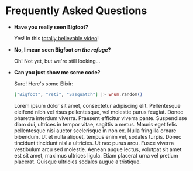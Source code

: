 # Frequently Asked Questions

- **Have you really seen Bigfoot?**

  Yes! In this [totally believable video](https://www.youtube.com/watch?v=v77ijOO8oAk)!

- **No, I mean seen Bigfoot *on the refuge*?**

  Oh! Not yet, but we're still looking...

- **Can you just show me some code?**

  Sure! Here's some Elixir:

  ```elixir
  ["Bigfoot", "Yeti", "Sasquatch"] |> Enum.random()
  ```
  Lorem ipsum dolor sit amet, consectetur adipiscing elit. Pellentesque eleifend nibh vel risus pellentesque, vel molestie purus feugiat. Donec pharetra interdum viverra. Praesent efficitur viverra pante. Suspendisse diam dui, ultrices in tempor vitae, sagittis a metus. Mauris eget felis pellentesque nisi auctor scelerisque in non ex. Nulla fringilla ornare bibendum. Ut et nulla aliquet, tempus enim vel, sodales turpis. Donec tincidunt tincidunt nisl a ultricies. Ut nec purus arcu. Fusce viverra vestibulum arcu sed molestie. Aenean augue lectus, volutpat sit amet est sit amet, maximus ultrices ligula. Etiam placerat urna vel pretium placerat. Quisque ultricies sodales augue a tristique.
